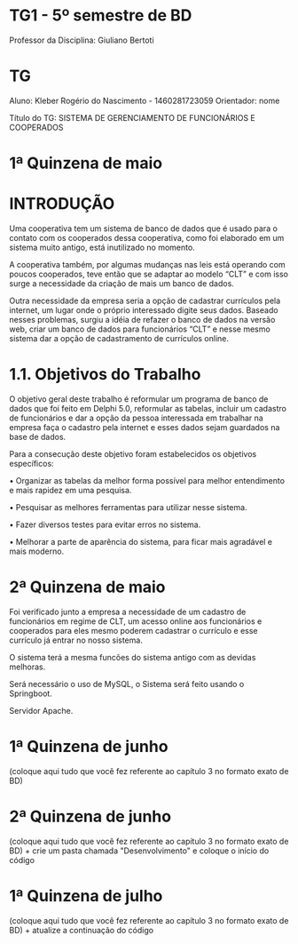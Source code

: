 # TG1 - 5º semestre de BD

 

Professor da Disciplina: Giuliano Bertoti 

 

# TG

 

Aluno: Kleber Rogério do Nascimento - 1460281723059
Orientador: nome

 

Título do TG: SISTEMA DE GERENCIAMENTO DE FUNCIONÁRIOS E COOPERADOS

 

# 1ª Quinzena de maio

# INTRODUÇÃO

Uma cooperativa tem um sistema de banco de dados que é usado para o contato com os cooperados dessa cooperativa, como foi elaborado em um sistema muito antigo, está inutilizado no momento.

A cooperativa também, por algumas mudanças nas leis está operando com poucos cooperados, teve então que se adaptar ao modelo “CLT” e com isso surge a necessidade da criação de mais um banco de dados.

Outra necessidade da empresa seria a opção de cadastrar currículos pela internet, um lugar onde o próprio interessado digite seus dados.
Baseado nesses problemas, surgiu a idéia de refazer o banco de dados na versão web, criar um banco de dados para funcionários “CLT” e nesse mesmo sistema dar a opção de cadastramento de currículos online. 

# 1.1. Objetivos do Trabalho 

O objetivo geral deste trabalho é reformular um programa de banco de dados que foi feito em Delphi 5.0, reformular as tabelas, incluir um cadastro de funcionários e dar a opção da pessoa interessada em trabalhar na empresa faça o cadastro pela internet e esses dados sejam guardados na base de dados.

Para a consecução deste objetivo foram estabelecidos os objetivos específicos:

•	Organizar as tabelas da melhor forma possível para melhor entendimento e mais rapidez em uma pesquisa.

•	Pesquisar as melhores ferramentas para utilizar nesse sistema.

•	Fazer diversos testes para evitar erros no sistema.

•	Melhorar a parte de aparência do sistema, para ficar mais agradável e mais moderno.


 

# 2ª Quinzena de maio

 

Foi verificado junto a empresa a necessidade de um cadastro de funcionários em regime de CLT,  um acesso online aos funcionários e cooperados para eles mesmo poderem cadastrar o currículo e esse currículo já entrar no nosso sistema.

O sistema terá a mesma funcões do sistema antigo com as devidas melhoras.

Será necessário o uso de MySQL, o Sistema será feito usando o Springboot.

Servidor Apache.


 

# 1ª Quinzena de junho
 
(coloque aqui tudo que você fez referente ao capítulo 3 no formato exato de BD)

 

# 2ª Quinzena de junho

 

(coloque aqui tudo que você fez referente ao capítulo 3 no formato exato de BD) + crie um pasta chamada "Desenvolvimento" e coloque o início do código

 

# 1ª Quinzena de julho

 

(coloque aqui tudo que você fez referente ao capítulo 3 no formato exato de BD) + atualize a continuação do código
